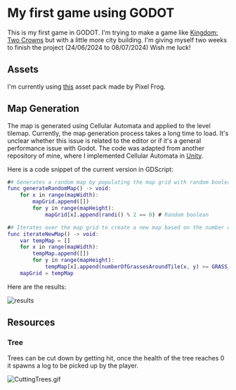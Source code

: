 # My first game using GODOT

This is my first game in GODOT. I'm trying to make a game like 
[Kingdom: Two Crowns](https://store.steampowered.com/app/701160/Kingdom_Two_Crowns/) but with a little more city building. I'm giving myself two weeks to finish the project (24/06/2024 to 08/07/2024)
Wish me luck!

## Assets
I'm currently using [this](https://pixelfrog-assets.itch.io/tiny-swords) asset pack made by Pixel Frog.

## Map Generation
The map is generated using Cellular Automata and applied to the level tilemap. 
Currently, the map generation process takes a long time to load. It's unclear whether this issue is related to the 
editor or if it's a general performance issue with Godot. The code was adapted from another repository of mine, 
where I implemented Cellular Automata in [Unity](https://github.com/lfeq/Artificial-Intelligence-2/blob/master/Ecosystem/Assets/Scripts/Terrain%20Generation/CellularAutomata2D.cs).

Here is a code snippet of the current version in GDScript:
```gd
## Generates a random map by populating the map grid with random boolean values.
func generateRandomMap() -> void:
	for x in range(mapWidth):
		mapGrid.append([])
		for y in range(mapHeight):
			mapGrid[x].append(randi() % 2 == 0) # Random boolean

## Iterates over the map grid to create a new map based on the number of grasses around each tile.
func iterateNewMap() -> void:
	var tempMap = []
	for x in range(mapWidth):
		tempMap.append([])
		for y in range(mapHeight):
			tempMap[x].append(numberOfGrassesAroundTile(x, y) >= GRASS_DENSITY_LIMIT)
	mapGrid = tempMap
```
Here are the results:

![results](ReadmeFiles/MapDemo.gif)

## Resources

### Tree
Trees can be cut down by getting hit, once the health of the tree reaches 0 it spawns a log to be picked up by the player.

![CuttingTrees.gif](ReadmeFiles/CuttingTrees.gif)